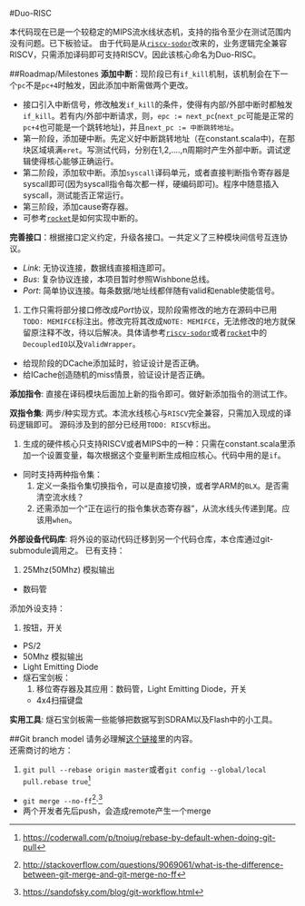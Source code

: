 #Duo-RISC

本代码现在已是一个较稳定的MIPS流水线状态机，支持的指令至少在测试范围内没有问题。已下板验证。
由于代码是从[`riscv-sodor`](https://github.com/ucb-bar/riscv-sodor)改来的，业务逻辑完全兼容RISCV，只需添加译码即可支持RISCV。因此该核心命名为Duo-RISC。

##Roadmap/Milestones
__添加中断__：现阶段已有`if_kill`机制，该机制会在下一个`pc`不是`pc+4`时触发，因此添加中断需做两个更改。

- 接口引入中断信号，修改触发`if_kill`的条件，使得有内部/外部中断时都触发`if_kill`。若有内/外部中断请求，则，`epc := next_pc`(`next_pc`可能是正常的`pc+4`也可能是一个跳转地址)，并且`next_pc := 中断跳转地址`。
- 第一阶段，添加硬中断。先定义好中断跳转地址（在constant.scala中)，在那块区域填满`eret`。写测试代码，分别在1,2,....,n周期时产生外部中断。调试逻辑使得核心能够正确运行。
- 第二阶段，添加软中断。添加`syscall`译码单元，或者直接判断指令寄存器是syscall即可(因为syscall指令每次都一样，硬编码即可)。程序中随意插入syscall，测试能否正常运行。
- 第三阶段，添加cause寄存器。
- 可参考[`rocket`](https://github.com/ucb-bar/rocket)是如何实现中断的。

__完善接口__：根据接口定义约定，升级各接口。一共定义了三种模块间信号互连协议。

- *Link*: 无协议连接，数据线直接相连即可。
- *Bus*: 复杂协议连接，本项目暂时参照Wishbone总线。
- *Port*: 简单协议连接。每条数据/地址线都伴随有valid和enable使能信号。

1. 工作只需将部分接口修改成*Port*协议，现阶段需修改的地方在源码中已用`TODO: MEMIFCE`标注出。修改完将其改成`NOTE: MEMIFCE`，无法修改的地方就保留原注释不改，待以后解决。具体请参考[`riscv-sodor`](https://github.com/ucb-bar/riscv-sodor)或者[`rocket`](https://github.com/ucb-bar/rocket)中的`DecoupledIO`以及`ValidWrapper`。
+ 给现阶段的DCache添加延时，验证设计是否正确。
+ 给ICache创造随机的miss情景，验证设计是否正确。

__添加指令__: 直接在译码模块后面加上新的指令即可。做好新添加指令的测试工作。

__双指令集__: 两步/种实现方式。本流水线核心与`RISCV`完全兼容，只需加入现成的译码逻辑即可。
源码涉及到的部分已经用`TODO: RISCV`标出。

1. 生成的硬件核心只支持RISCV或者MIPS中的一种：只需在constant.scala里添加一个设置变量，每次根据这个变量判断生成相应核心。代码中用的是`if`。
+ 同时支持两种指令集：
  1. 定义一条指令集切换指令，可以是直接切换，或者学ARM的`BLX`。是否需清空流水线？
  2. 还需添加一个“正在运行的指令集状态寄存器”，从流水线头传递到尾。应该用`when`。
  
__外部设备代码库__: 将外设的驱动代码迁移到另一个代码仓库，本仓库通过git-submodule调用之。
已有支持：

1. 25Mhz(50Mhz) 模拟输出
+ 数码管

添加外设支持：

1. 按钮，开关
+ PS/2
+ 50Mhz 模拟输出
+ Light Emitting Diode
+ 燧石宝剑板：
  1. 移位寄存器及其应用：数码管，Light Emitting Diode，开关
  + 4x4扫描键盘

__实用工具__: 燧石宝剑板需一些能够把数据写到SDRAM以及Flash中的小工具。

##Git branch model
请务必理解[这个链接](https://www.atlassian.com/git/tutorials/comparing-workflows)里的内容。  
还需商讨的地方：

1. `git pull --rebase origin master`或者`git config --global/local pull.rebase true`[^ref1]
+  `git merge --no-ff`[^ref2]·[^ref3]
+ 两个开发者先后push，会造成remote产生一个merge

[^ref1]: https://coderwall.com/p/tnoiug/rebase-by-default-when-doing-git-pull
[^ref2]: http://stackoverflow.com/questions/9069061/what-is-the-difference-between-git-merge-and-git-merge-no-ff
[^ref3]: https://sandofsky.com/blog/git-workflow.html